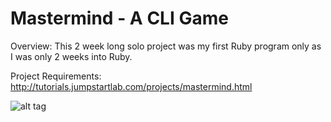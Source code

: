 # Mastermind - A CLI Game

Overview: 
This 2 week long solo project was my first Ruby program only as I was only 2 weeks into Ruby.

Project Requirements:
http://tutorials.jumpstartlab.com/projects/mastermind.html

![alt tag](https://raw.github.com/kristaanelson/mastermind/master/images/mastermind_image.png)
